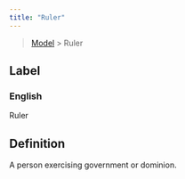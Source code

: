 ```yaml
---
title: "Ruler"
---
```


> [Model](../../) > Ruler

## Label

### English
Ruler


## Definition
A person exercising government or dominion. 


    
